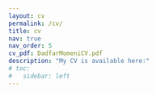```yaml
---
layout: cv
permalink: /cv/
title: cv
nav: true
nav_order: 5
cv_pdf: DadfarMomeniCV.pdf
description: "My CV is available here:"
# toc:
#   sidebar: left
---
```

